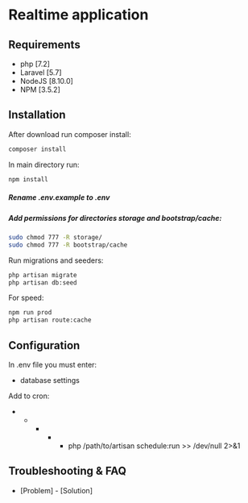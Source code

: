 # Realtime application

## Requirements

- php [7.2]
- Laravel [5.7]
- NodeJS [8.10.0]
- NPM [3.5.2]

## Installation

After download run composer install:
```sh
composer install
```
In main directory run:
```sh
npm install
```


##### Rename .env.example to .env
##### Add permissions for directories storage and bootstrap/cache:
```sh
sudo chmod 777 -R storage/
sudo chmod 777 -R bootstrap/cache
```
Run migrations and seeders:
```sh
php artisan migrate
php artisan db:seed
```

For speed:
```sh
npm run prod
php artisan route:cache
```

## Configuration

In .env file you must enter:
- database settings

Add to cron:

* * * * * php /path/to/artisan schedule:run >> /dev/null 2>&1

## Troubleshooting & FAQ

- [Problem] - [Solution]
